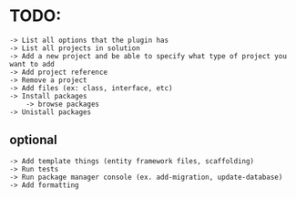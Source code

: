 # TODO:
	-> List all options that the plugin has
	-> List all projects in solution
	-> Add a new project and be able to specify what type of project you want to add
	-> Add project reference
	-> Remove a project
	-> Add files (ex: class, interface, etc)
	-> Install packages
		-> browse packages
	-> Unistall packages
## optional
	-> Add template things (entity framework files, scaffolding)
	-> Run tests
	-> Run package manager console (ex. add-migration, update-database)
	-> Add formatting
